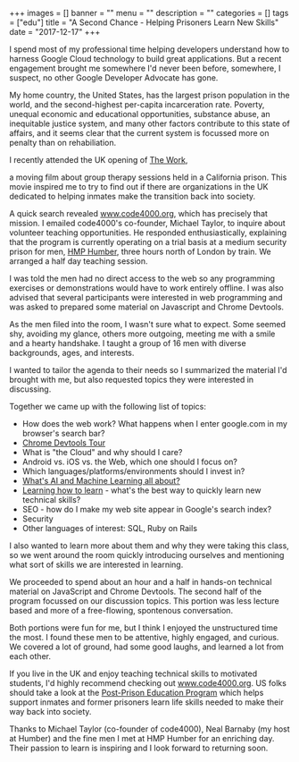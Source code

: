 +++
images = []
banner = ""
menu = ""
description = ""
categories = []
tags = ["edu"]
title = "A Second Chance - Helping Prisoners Learn New Skills"
date = "2017-12-17"
+++

I spend most of my professional time helping developers understand how to harness Google Cloud technology
to build great applications. But a recent engagement brought me somewhere I'd never been before, 
somewhere, I suspect, no other Google Developer Advocate has gone.
<!--more-->

My home country, the United States, has the largest prison population in the world, and the 
second-highest per-capita incarceration rate.
Poverty, unequal economic and educational opportunities, substance abuse, an inequitable justice system,
and many other factors contribute to this state of affairs, and it seems clear
that the current system is focussed more on penalty than on rehabiliation.

I recently attended the UK opening of
<a class="embedly-card" href="https://www.youtube.com/watch?v=h8OVXG2GhpQ">The Work</a>,
<script async src="//cdn.embedly.com/widgets/platform.js" charset="UTF-8"></script>
a moving film about group therapy sessions held in a California prison.
This movie inspired me to try to find out if there are organizations in the UK
dedicated to helping inmates make the transition back into society.

A quick search revealed <a href="https://www.code4000.org" target="_blank">www.code4000.org</a>,
which has precisely that mission. I emailed code4000's co-founder, Michael Taylor, to inquire
about volunteer teaching opportunities. He responded enthusiastically, explaining that the
program is currently operating on a trial basis at a medium security prison
for men, <a href="http://www.justice.gov.uk/contacts/prison-finder/everthorpe" target="_blank">HMP Humber</a>, three hours north of London by train. We arranged a half day teaching session. 

I was told the men had no direct access to the web so any programming exercises
or demonstrations would have to work entirely offline.
I was also advised that several participants were interested in web
programming and was asked to prepared some material on Javascript and Chrome Devtools.

As the men filed into the room, I wasn't sure what to expect. Some seemed shy, avoiding my glance,
others more outgoing, meeting me with a smile and a hearty handshake.
I taught a group of 16 men with diverse backgrounds, ages, and interests.

I wanted to tailor the agenda to
their needs so I summarized the material I'd brought with me, but also requested
topics they were interested in discussing.

Together we came up with the following list of topics:

- How does the web work? What happens when I enter google.com in my browser's search bar?
- <a href="https://docs.google.com/presentation/d/1QyXx_H5q_CrJLz1h9odPB83n4lYwrdrlRTLRgA3UwE4/edit" target="_blank">Chrome Devtools Tour</a>
- What is "the Cloud" and why should I care?
- Android vs. iOS vs. the Web, which one should I focus on?
- Which languages/platforms/environments should I invest in?
- <a href="https://docs.google.com/presentation/d/1TU01dp6OfEU1gUg7N42nEWDV_axK0eK74Qiatbx3y5M/edit" target="_blank">What's AI and Machine Learning all about?</a>
- <a href="https://docs.google.com/presentation/d/1b3I4JFK0VgnQ50CJtBsWJB7xW9znncjRxxB1k84yVhA/edit" target="_blank">Learning how to learn</a> - what's the best way to quickly learn new technical skills?
- SEO - how do I make my web site appear in Google's search index?
- Security
- Other languages of interest: SQL, Ruby on Rails

I also wanted to learn more about them and why they were taking this class,
so we went around the room quickly
introducing ourselves and mentioning
what sort of skills we are interested in learning.

We proceeded to spend about an hour and
a half in hands-on technical material
on JavaScript and Chrome Devtools.
The second half of the program focussed on
our discussion topics.
This portion was less lecture based and more of a free-flowing, spontenous conversation. 

Both portions were fun for me, but I think I
enjoyed the unstructured time the most. 
I found these men to be attentive, highly 
engaged, and curious.
We covered a lot of ground, had some good laughs,
and learned a lot from each other.

If you live in the UK and enjoy teaching technical skills to motivated students,
I'd highly recommend checking out <a href="https://www.code4000.org" target="_blank">www.code4000.org</a>.
US folks should take a look at the
<a href="http://postprisonedu.org/" target="_blank">Post-Prison Education Program</a>
which helps support inmates and former prisoners learn life skills needed to
make their way back into society.

Thanks to Michael Taylor (co-founder of code4000),
Neal Barnaby (my host at Humber) and the fine men I met at
HMP Humber for an enriching day.
Their passion to learn is inspiring and
I look forward to returning soon.
